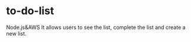 # to-do-list
Node.js&amp;AWS
It allows users to see the list, complete the list and create a new list.
